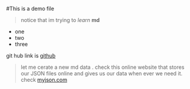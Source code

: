 #This is a demo file 

>notice that im trying to _learn_ **md** 

* one
* two 
* three

git hub link is [github](https://www.github.com)


>let me cerate a new md data . check this online website that stores our JSON files online and gives us our data when ever we need it. check [myjson.com](myjson.com)
>
